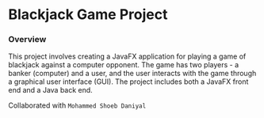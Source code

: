# Blackjack Game Project

### Overview
This project involves creating a JavaFX application for playing a game of blackjack against a computer opponent.
The game has two players - a banker (computer) and a user, and the user interacts with the game through a graphical user interface (GUI).
The project includes both a JavaFX front end and a Java back end.

Collaborated with `Mohammed Shoeb Daniyal`
